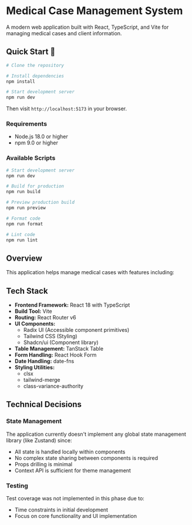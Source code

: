 # Medical Case Management System

A modern web application built with React, TypeScript, and Vite for managing medical cases and client information.

## Quick Start 🚀

```bash
# Clone the repository

# Install dependencies
npm install

# Start development server
npm run dev
```

Then visit `http://localhost:5173` in your browser.

### Requirements

- Node.js 18.0 or higher
- npm 9.0 or higher

### Available Scripts

```bash
# Start development server
npm run dev

# Build for production
npm run build

# Preview production build
npm run preview

# Format code
npm run format

# Lint code
npm run lint
```

## Overview

This application helps manage medical cases with features including:

## Tech Stack

- **Frontend Framework:** React 18 with TypeScript
- **Build Tool:** Vite
- **Routing:** React Router v6
- **UI Components:**
  - Radix UI (Accessible component primitives)
  - Tailwind CSS (Styling)
  - Shadcn/ui (Component library)
- **Table Management:** TanStack Table
- **Form Handling:** React Hook Form
- **Date Handling:** date-fns
- **Styling Utilities:**
  - clsx
  - tailwind-merge
  - class-variance-authority

## Technical Decisions

### State Management

The application currently doesn't implement any global state management library (like Zustand) since:

- All state is handled locally within components
- No complex state sharing between components is required
- Props drilling is minimal
- Context API is sufficient for theme management

### Testing

Test coverage was not implemented in this phase due to:

- Time constraints in initial development
- Focus on core functionality and UI implementation
